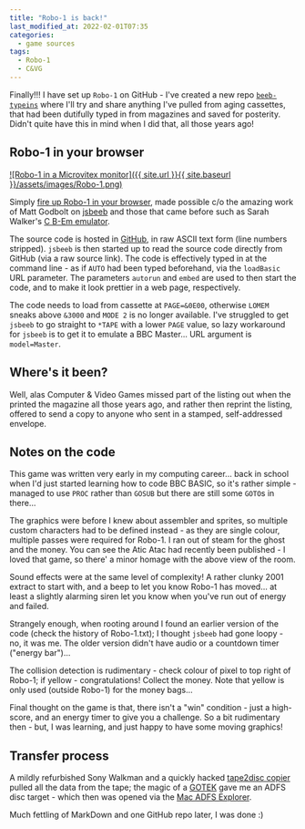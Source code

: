 ```yaml
---
title: "Robo-1 is back!"
last_modified_at: 2022-02-01T07:35
categories:
  - game sources
tags:
  - Robo-1
  - C&VG
---
```


Finally!!! I have set up `Robo-1` on GitHub - I've created a new repo [`beeb-typeins`](https://github.com/dr-grim/beeb-typeins) where I'll try and share anything I've pulled from aging cassettes, that had been dutifully typed in from magazines and saved for posterity. Didn't quite have this in mind when I did that, all those years ago!

## Robo-1 in your browser

[![Robo-1 in a Microvitex monitor]({{ site.url }}{{ site.baseurl }}/assets/images/Robo-1.png)](https://bbc.godbolt.org/?loadBasic=https%3A%2F%2Fraw.githubusercontent.com%2Fdr-grim%2Fbeeb-typeins%2Fmain%2FRobo-1%2FRobo-1.txt&embed&autorun&model=Master)

Simply [fire up Robo-1 in your browser](https://bbc.godbolt.org/?loadBasic=https%3A%2F%2Fraw.githubusercontent.com%2Fdr-grim%2Fbeeb-typeins%2Fmain%2FRobo-1%2FRobo-1.txt&embed&autorun&model=Master), made possible c/o the amazing work of Matt Godbolt on [jsbeeb](https://github.com/mattgodbolt/jsbeeb) and those that came before such as Sarah Walker's [C B-Em emulator](https://github.com/stardot/b-em).

The source code is hosted in [GitHub](https://github.com/dr-grim/beeb-typeins/tree/main/Robo-1), in raw ASCII text form (line numbers stripped). `jsbeeb` is then started up to read the source code directly from GitHub (via a raw source link). The code is effectively typed in at the command line - as if `AUTO` had been typed beforehand, via the `loadBasic` URL parameter. The parameters `autorun` and `embed` are used to then start the code, and to make it look prettier in a web page, respectively.

The code needs to load from cassette at `PAGE=&0E00`, otherwise `LOMEM` sneaks above `&3000` and `MODE 2` is no longer available. I've struggled to get `jsbeeb` to go straight to `*TAPE` with a lower `PAGE` value, so lazy workaround for `jsbeeb` is to get it to emulate a BBC Master... URL argument  is `model=Master`.

## Where's it been?

Well, alas Computer & Video Games missed part of the listing out when the printed the magazine all those years ago, and rather then reprint the listing, offered to send a copy to anyone who sent in a stamped, self-addressed envelope.

## Notes on the code

This game was written very early in my computing career... back in school when I'd just started learning how to code BBC BASIC, so it's rather simple - managed to use `PROC` rather than `GOSUB` but there are still some `GOTO`s in there...

The graphics were before I knew about assembler and sprites, so multiple custom characters had to be defined instead - as they are single colour, multiple passes were required for Robo-1. I ran out of steam for the ghost and the money. You can see the Atic Atac had recently been published - I loved that game, so there' a minor homage with the above view of the room.

Sound effects were at the same level of complexity! A rather clunky 2001 extract to start with, and a beep to let you know Robo-1 has moved... at least a slightly alarming siren let you know when you've run out of energy and failed.

Strangely enough, when rooting around I found an earlier version of the code (check the history of Robo-1.txt); I thought `jsbeeb` had gone loopy - no, it was me. The older version didn't have audio or a countdown timer ("energy bar")...

The collision detection is rudimentary - check colour of pixel to top right of Robo-1; if yellow - congratulations! Collect the money. Note that yellow is only used (outside Robo-1) for the money bags...

Final thought on the game is that, there isn't a "win" condition - just a high-score, and an energy timer to give you a challenge. So a bit rudimentary then - but, I was learning, and just happy to have some moving graphics!

## Transfer process

A mildly refurbished Sony Walkman and a quickly hacked [tape2disc copier](../../data%20transfer/tape2adfs-pt2) pulled all the data from the tape; the magic of a [GOTEK](http://www.retroclinic.com/docs/GOTEKFloppyDrive.pdf) gave me an ADFS disc target - which then was opened via the [Mac ADFS Explorer](http://www.g7jjf.com/mac_adfs_explorer.htm).

Much fettling of MarkDown and one GitHub repo later, I was done :)

